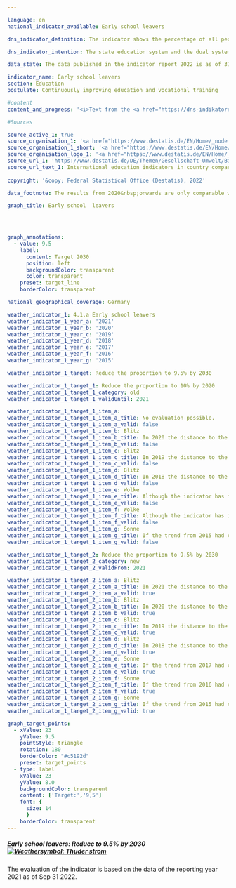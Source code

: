 ```yaml
---

language: en    
national_indicator_available: Early school leavers    

dns_indicator_definition: The indicator shows the percentage of all people in the 18&nbsp;to 24&nbsp;age group who neither possess a university entrance qualification, such as an Abitur or Fachhochschulreife (entrance qualification for universities of applied sciences), nor have completed a course of vocational training and who are not currently undergoing training or continuing education.    

dns_indicator_intention: The state education system and the dual system of vocational training are the cornerstones of a forward-looking qualifications regime for young people in Germany. The absence of educational and vocational training certificates implies an increased risk of poverty and hence a greater strain on social welfare systems. The target for 2030&nbsp;is to lower the percentage of early school leavers to 9.5%.    

data_state: The data published in the indicator report 2022 is as of 31.10.2022. The data shown on this platform is updated regularly, so that more current data may be available online than published in the <a href="https://dns-indikatoren.de/assets/publications/reports/en/2022.pdf">indicator report 2022</a>.    

indicator_name: Early school leavers    
section: Education    
postulate: Continuously improving education and vocational training    

#content     
content_and_progress: '<i>Text from the <a href="https://dns-indikatoren.de/assets/publications/reports/en/2022.pdf">Indicator Report 2022&nbsp;</a></i><br><br>The term “early school leavers” does not refer to young “high-flyers” who achieve a school leaving certificate before the end of the normal period of schooling. Nor should the term be confused with school drop-outs. On the contrary, it refers to people between 18&nbsp;and 24&nbsp;years of age who neither possess a university entrance qualification, such as an Abitur or Fachhochschulreife, nor have completed a course of vocational training and who are not currently undergoing training or continuing education. This means that even those young people who, for example, have successfully completed lower secondary education at a Hauptschule or intermediate secondary education at a Realschule but are no longer in the education process are counted as early school leavers.<br><br>The data for this indicator originate from the microcensus, which is based on an annual sample survey covering 1% of the population. It cannot be elicited from the indicator when respondents last attended an educational establishment or what type of establishment it was. Additional information is provided by the annual school statistic, coordinated by the Länder that are published by the Federal Statistical Office.<br><br>In 2019, the indicator value was 10.3%. This corresponds to a total of 625,000&nbsp;young people who had not successfully completed upper secondary school and who were not, or were no longer, undergoing education or training. The indicator value had risen slightly since 2014, when it was 9.5%, and so the trend had moved in the wrong direction. If the current trend were to continue, the target of 9.5% for 2030&nbsp;would not be met.<br><br>As for gender-specific indicator rates, there were no systematic differences between men and women for the period between 1999&nbsp;and 2005. Since 2006, the rate for women has been lower than that for men. The values in 2019, for instance, were 8.7% for women and 11.8% for men.<br><br>According to the school statistics, a total of some 53,000&nbsp;young people, or 7% of the resident population in the relevant age group, left school in 2019&nbsp;without a certificate of lower secondary education. Compared with 1999, this equates to a reduction by more than a third. By this measure too, the proportion remains markedly lower among young women (5.0%) than among young men (9.0%).<br><br>By contrast, 17.4% (132,429) of the resident population of the same age obtained a certificate of lower secondary education from a Hauptschule in 2019, 44.5% (337,578) obtained a certificate of intermediate secondary education, 32.1% (227,308) obtained a general university entrance qualification, and 0.1% (624) obtained a certificate qualifying them to enter a university of applied sciences. The period from 1999&nbsp;to 2019&nbsp;saw particularly significant changes for two types of certificate. One was the Hauptschule certificate of lower secondary education, the share of which fell by 8.7&nbsp;percentage points, while the proportion of school leavers obtaining the general university entrance qualification rose by 7.4&nbsp;percentage points (each figure relates to the population of the same age).'    

#Sources    

source_active_1: true
source_organisation_1: '<a href="https://www.destatis.de/EN/Home/_node.html">Federal Statistical Office</a>'
source_organisation_1_short: '<a href="https://www.destatis.de/EN/Home/_node.html">Federal Statistical Office</a>'
source_organisation_logo_1: '<a href="https://www.destatis.de/EN/Home/_node.html"><img src="https://dnsUpgradeEnvironment.github.io/dns-indicators/public/OrgImgEn/destatis.png" alt="Federal Statistical Office" title=" Click here to visit the homepage of the organizationFederal Statistical Office" style="height:60px; width:148px; border: transparent"/></a>'
source_url_1: 'https://www.destatis.de/DE/Themen/Gesellschaft-Umwelt/Bildung-Forschung-Kultur/Bildungsstand/_inhalt.html#sprg233662'
source_url_text_1: International education indicators in country comparison (only available in German)
    
copyright: '&copy; Federal Statistical Office (Destatis), 2022'    

data_footnote: The results from 2020&nbsp;onwards are only comparable with previous years to a limited extent.    

graph_title: Early school  leavers    

    


graph_annotations:
  - value: 9.5
    label:
      content: Target 2030
      position: left
      backgroundColor: transparent
      color: transparent
    preset: target_line
    borderColor: transparent        

national_geographical_coverage: Germany    

weather_indicator_1: 4.1.a Early school leavers
weather_indicator_1_year_a: '2021'
weather_indicator_1_year_b: '2020'
weather_indicator_1_year_c: '2019'
weather_indicator_1_year_d: '2018'
weather_indicator_1_year_e: '2017'
weather_indicator_1_year_f: '2016'
weather_indicator_1_year_g: '2015'

weather_indicator_1_target: Reduce the proportion to 9.5% by 2030

weather_indicator_1_target_1: Reduce the proportion to 10% by 2020
weather_indicator_1_target_1_category: old
weather_indicator_1_target_1_validUntil: 2021

weather_indicator_1_target_1_item_a: 
weather_indicator_1_target_1_item_a_title: No evaluation possible.
weather_indicator_1_target_1_item_a_valid: false
weather_indicator_1_target_1_item_b: Blitz
weather_indicator_1_target_1_item_b_title: In 2020 the distance to the target was constantly high or had increased. Thus, the indicator did not develop in the desired direction.
weather_indicator_1_target_1_item_b_valid: false
weather_indicator_1_target_1_item_c: Blitz
weather_indicator_1_target_1_item_c_title: In 2019 the distance to the target was constantly high or had increased. Thus, the indicator did not develop in the desired direction.
weather_indicator_1_target_1_item_c_valid: false
weather_indicator_1_target_1_item_d: Blitz
weather_indicator_1_target_1_item_d_title: In 2018 the distance to the target was constantly high or had increased. Thus, the indicator did not develop in the desired direction.
weather_indicator_1_target_1_item_d_valid: false
weather_indicator_1_target_1_item_e: Wolke
weather_indicator_1_target_1_item_e_title: Although the indicator has in 2017 been moving in the desired direction toward the target, if the trend had to continued, the target would have been missed in the target year by more than 20% of the difference between the target value and the value at that time.
weather_indicator_1_target_1_item_e_valid: false
weather_indicator_1_target_1_item_f: Wolke
weather_indicator_1_target_1_item_f_title: Although the indicator has in 2016 been moving in the desired direction toward the target, if the trend had to continued, the target would have been missed in the target year by more than 20% of the difference between the target value and the value at that time.
weather_indicator_1_target_1_item_f_valid: false
weather_indicator_1_target_1_item_g: Sonne
weather_indicator_1_target_1_item_g_title: If the trend from 2015 had continued, the target value would have been reached or missed by less than 5% of the difference between the target value and the value at that time.
weather_indicator_1_target_1_item_g_valid: false

weather_indicator_1_target_2: Reduce the proportion to 9.5% by 2030
weather_indicator_1_target_2_category: new
weather_indicator_1_target_2_validFrom: 2021

weather_indicator_1_target_2_item_a: Blitz
weather_indicator_1_target_2_item_a_title: In 2021 the distance to the target was constantly high or had increased. Thus, the indicator did not develop in the desired direction.
weather_indicator_1_target_2_item_a_valid: true
weather_indicator_1_target_2_item_b: Blitz
weather_indicator_1_target_2_item_b_title: In 2020 the distance to the target was constantly high or had increased. Thus, the indicator did not develop in the desired direction.
weather_indicator_1_target_2_item_b_valid: true
weather_indicator_1_target_2_item_c: Blitz
weather_indicator_1_target_2_item_c_title: In 2019 the distance to the target was constantly high or had increased. Thus, the indicator did not develop in the desired direction.
weather_indicator_1_target_2_item_c_valid: true
weather_indicator_1_target_2_item_d: Blitz
weather_indicator_1_target_2_item_d_title: In 2018 the distance to the target was constantly high or had increased. Thus, the indicator did not develop in the desired direction.
weather_indicator_1_target_2_item_d_valid: true
weather_indicator_1_target_2_item_e: Sonne
weather_indicator_1_target_2_item_e_title: If the trend from 2017 had continued, the target value would have been reached or missed by less than 5% of the difference between the target value and the value at that time.
weather_indicator_1_target_2_item_e_valid: true
weather_indicator_1_target_2_item_f: Sonne
weather_indicator_1_target_2_item_f_title: If the trend from 2016 had continued, the target value would have been reached or missed by less than 5% of the difference between the target value and the value at that time.
weather_indicator_1_target_2_item_f_valid: true
weather_indicator_1_target_2_item_g: Sonne
weather_indicator_1_target_2_item_g_title: If the trend from 2015 had continued, the target value would have been reached or missed by less than 5% of the difference between the target value and the value at that time.
weather_indicator_1_target_2_item_g_valid: true    

graph_target_points:
  - xValue: 23
    yValue: 9.5
    pointStyle: triangle
    rotation: 180
    borderColor: "#c5192d"
    preset: target_points
  - type: label
    xValue: 23
    yValue: 8.0
    backgroundColor: transparent
    content: ['Target:','9,5']
    font: {
      size: 14
      }
    borderColor: transparent    
---
```



<div>
  <div class="my-header">
    <h5>Early school leavers: Reduce to 9.5% by 2030
      <a href="https://dnsUpgradeEnvironment.github.io/dns-indicators/en/status"><img src="https://g205sdgs.github.io/sdg-indicators/public/Wettersymbole/Blitz.png" title="In 2021 (Data as of Sep. 31. 2022) the distance to the target was constantly high or had increased. Thus, the indicator did not develop in the desired direction." alt="Weathersymbol: Thuder strom"/>
      </a>
    </h5>
  </div>
</div>
<div class="my-header-note">The evaluation of the indicator is based on the data of the reporting year 2021 as of Sep 31 2022.
</div>